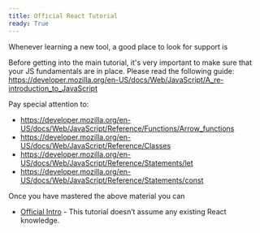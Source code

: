 ```yaml
---
title: Official React Tutorial
ready: True
---
```


Whenever learning a new tool, a good place to look for support is

Before getting into the main tutorial, it's very important to make sure that your JS fundamentals are in place. Please read the following guide: https://developer.mozilla.org/en-US/docs/Web/JavaScript/A_re-introduction_to_JavaScript

Pay special attention to:

- https://developer.mozilla.org/en-US/docs/Web/JavaScript/Reference/Functions/Arrow_functions
- https://developer.mozilla.org/en-US/docs/Web/JavaScript/Reference/Classes
- https://developer.mozilla.org/en-US/docs/Web/JavaScript/Reference/Statements/let
- https://developer.mozilla.org/en-US/docs/Web/JavaScript/Reference/Statements/const

Once you have mastered the above material you can

- [Official Intro](https://reactjs.org/tutorial/tutorial.html) - This tutorial doesn’t assume any existing React knowledge.
